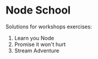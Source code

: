 Node School
=====================

Solutions for workshops exercises:

1. Learn you Node
2. Promise it won't hurt
3. Stream Adventure
